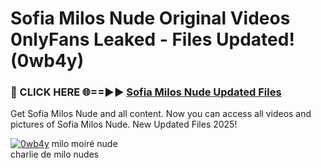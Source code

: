 # Sofia Milos Nude Original Videos 0nlyFans Leaked - Files Updated! (0wb4y)

<h3>🔴 CLICK HERE 🌐==►► <a href="https://tinyurl.com/52m3yx9h" rel="nofollow">Sofia Milos Nude Updated Files</a></h3>

Get Sofia Milos Nude and all content. Now you can access all videos and pictures of Sofia Milos Nude. New Updated Files 2025!

[![0wb4y](https://i.imgur.com/TnHtlc8.gif)](https://tinyurl.com/52m3yx9h)
milo moiré nude<br>
charlie de milo nudes